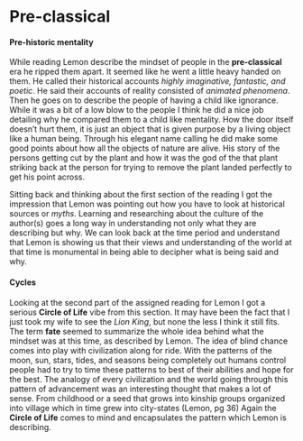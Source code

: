 # Pre-classical

#### Pre-historic mentality 

While reading Lemon describe the mindset of people in the **pre-classical** era he ripped them apart. It seemed like he went a little heavy handed on them. He called their historical accounts _highly imaginative, fantastic, and poetic_. He said their accounts of reality consisted of _animated phenomena_. Then he goes on to describe the people of having a child like ignorance. While it was a bit of a low blow to the people I think he did a nice job detailing why he compared them to a child like mentality. How the door itself doesn’t hurt them, it is just an object that is given purpose by a living object like a human being. Through his elegant name calling he did make some good points about how all the objects of nature are alive. His story of the persons getting cut by the plant and how it was the god of the that plant striking back at the person for trying to remove the plant landed perfectly to get his point across. 

Sitting back and thinking about the first section of the reading I got the impression that Lemon was pointing out how you have to look at historical sources or _myths_. Learning and researching about the culture of the author(s) goes a long way in understanding not only what they are describing but why. We can look back at the time period and understand that Lemon is showing us that their views and understanding of the world at that time is monumental in being able to decipher what is being said and why. 

#### Cycles

 Looking at the second part of the assigned reading for Lemon I got a serious **Circle of Life** vibe from this section. It may have been the fact that I just took my wife to see the _Lion King_, but none the less I think it still fits. The term **fate** seemed to summarize the whole idea behind what the mindset was at this time, as described by Lemon.  The idea of blind chance comes into play with civilization along for ride. With the patterns of the moon, sun, stars, tides, and seasons being completely out humans control people had to try to time these patterns to best of their abilities and hope for the best. The analogy of every civilization and the world going through this pattern of advancement was an interesting thought that makes a lot of sense. From childhood or a seed that grows into kinship groups organized into village which in time grew into city-states (Lemon, pg 36) Again the **Circle of Life** comes to mind and encapsulates the pattern which Lemon is describing.  
